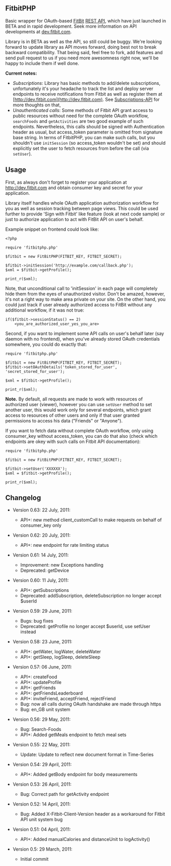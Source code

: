 ## FitbitPHP ##

Basic wrapper for OAuth-based [FitBit](http://fitbit.com) [REST API](http://dev.fitbit.com), which have just launched in BETA and in rapid development. Seek more information on API developments at [dev.fitbit.com](http://dev.fitbit.com).

Library is in BETA as well as the API, so still could be buggy. We're looking forward to update library as API moves forward, doing best not to break backward compatibility. That being said, feel free to fork, add features and send pull request to us if you need more awesomness right now, we'll be happy to include them if well done.

**Current notes:**

 * *Subscriptions*: Library has basic methods to add/delete subscriptions, unfortunately it's your headache to track the list and deploy server endpoints to receive notifications from Fitbit as well as register them at [http://dev.fitbit.com](http://dev.fitbit.com). See [Subscriptions-API](http://wiki.fitbit.com/display/API/Subscriptions-API) for more thoughts on that,
 * *Unauthenticated calls*: Some methods of Fitbit API grant access to public resources without need for the complete OAuth workflow, `searchFoods` and `getActivities` are two good example of such endpoints. Nevertheless, this calls should be signed with Authentication header as usual, but access_token parameter is omitted from signature base string. In terms of FitbitPHP, you can make such calls, but you shouldn't use `initSession` (so access_token wouldn't be set) and should explicitly set the user to fetch resources from before the call (via `setUser`).  


## Usage ##

First, as always don't forget to register your application at http://dev.fitbit.com and obtain consumer key and secret for your application.

Library itself handles whole OAuth application authorization workflow for you as well as session tracking between page views. This could be used further to provide 'Sign with Fitbit' like feature (look at next code sample) or just to authorize application to act with FitBit API on user's behalf.

Example snippet on frontend could look like:

    <?php

    require 'fitbitphp.php'

    $fitbit = new FitBitPHP(FITBIT_KEY, FITBIT_SECRET);

    $fitbit->initSession('http://example.com/callback.php');
    $xml = $fitbit->getProfile();

    print_r($xml);

Note, that unconditional call to 'initSession' in each page will completely hide them from the eyes of unauthorized visitor. Don't be amazed, however, it's not a right way to make area private on your site. On the other hand, you could just track if user already authorized access to FitBit without any additional workflow, if it was not true:

    if($fitbit->sessionStatus() == 2)
        <you_are_authorized_user_yes_you_are>


Second, if you want to implement some API calls on user's behalf later (say daemon with no frontend), when you've already stored OAuth credentials somewhere, you could do exactly that:

    require 'fitbitphp.php'

    $fitbit = new FitBitPHP(FITBIT_KEY, FITBIT_SECRET);
    $fitbit->setOAuthDetails('token_stored_for_user', 'secret_stored_for_user');

    $xml = $fitbit->getProfile();

    print_r($xml);


**Note.** By default, all requests are made to work with resources of authorized user (viewer), however you can use `setUser` method to set another user, this would work only for several endpoints, which grant access to resources of other users and only if that user granted permissions to access his data ("Friends" or "Anyone").

If you want to fetch data without complete OAuth workflow, only using consumer_key without access_token, you can do that also (check which endpoints are okey with such calls on Fitbit API documentation):

    require 'fitbitphp.php'

    $fitbit = new FitBitPHP(FITBIT_KEY, FITBIT_SECRET);

    $fitbit->setUser('XXXXXX');
    $xml = $fitbit->getProfile();

    print_r($xml);



## Changelog ##

* Version 0.63: 22 July, 2011:
   * API+: new method client_customCall to make requests on behalf of consumer_key only

* Version 0.62: 20 July, 2011:
   * API+: new endpoint for rate limiting status
* Version 0.61: 14 July, 2011:
   * Improvement: new Exceptions handling
   * Deprecated: getDevice
* Version 0.60: 11 July, 2011:
   * API+: getSubscriptions
   * Deprecated: addSubscription, deleteSubscription no longer accept $userId
* Version 0.59: 29 June, 2011:
   * Bugs: bug fixes
   * Deprecated: getProfile no longer accept $userId, use setUser instead
* Version 0.58: 23 June, 2011:
   * API+: getWater, logWater, deleteWater
   * API+: getSleep, logSleep, deleteSleep
* Version 0.57: 06 June, 2011:
   * API+: createFood
   * API+: updateProfile
   * API+: getFriends
   * API+: getFriendsLeaderboard
   * API+: inviteFriend, acceptFriend, rejectFriend
   * Bug: now all calls during OAuth handshake are made through https
   * Bug: en_GB unit system
* Version 0.56: 29 May, 2011:
   * Bug: Search-Foods
   * API+: Added getMeals endpoint to fetch meal sets
* Version 0.55: 22 May, 2011:
   * Update: Update to reflect new document format in Time-Series
* Version 0.54: 29 April, 2011:
   * API+: Added getBody endpoint for body measurements
* Version 0.53: 26 April, 2011:
   * Bug: Correct path for getActivity endpoint
* Version 0.52: 14 April, 2011:
   * Bug: Added X-Fitbit-Client-Version header as a workaround for Fitbit API unit system bug
* Version 0.51: 04 April, 2011:
   * API+: Added manualCalories and distanceUnit to logActivity()
* Version 0.5: 29 March, 2011:
   * Initial commit
